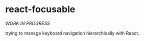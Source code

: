 # react-focusable

_WORK IN PROGRESS_

trying to manage keyboard navigation hierarchically with React.
